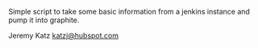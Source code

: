 Simple script to take some basic information from a jenkins instance
and pump it into graphite.

Jeremy Katz <katzj@hubspot.com>